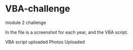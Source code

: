 # VBA-challenge
module 2 challenge

In the file is a screenshot for each year, and the VBA script.

VBA script uploaded 
Photos Uploaded

